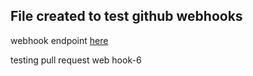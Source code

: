 ## File created to test github webhooks

webhook endpoint [here](https://github.com/haleelsada/web-hook)

testing pull request web hook-6

